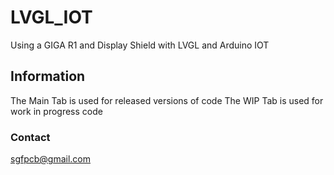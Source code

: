 # LVGL_IOT
Using a GIGA R1 and Display Shield with LVGL and Arduino IOT

## Information
The Main Tab is used for released versions of code
The WIP Tab is used for work in progress code

### Contact
sgfpcb@gmail.com
